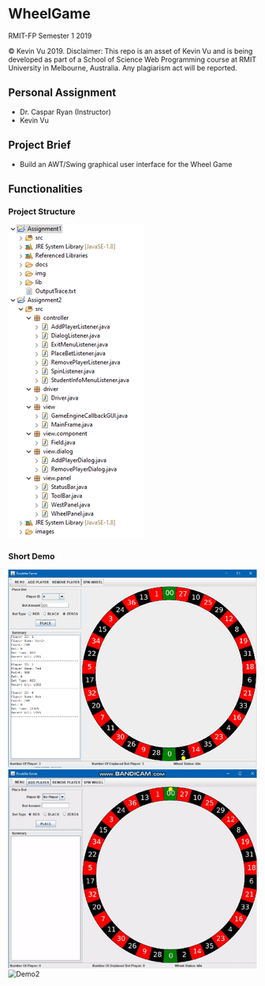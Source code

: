 # WheelGame
RMIT-FP Semester 1 2019 

© Kevin Vu 2019. Disclaimer: This repo is an asset of Kevin Vu and is being developed as part of a School of Science Web Programming course at RMIT University in Melbourne, Australia. Any plagiarism act will be reported.

## Personal Assignment
- Dr. Caspar Ryan (Instructor)
- Kevin Vu

## Project Brief
- Build an AWT/Swing graphical user interface for the Wheel Game 

## Functionalities
### Project Structure
![Structure](./pic/pic2.png)
### Short Demo
![Demo0](./pic/pic1.png)
![Demo1](./pic/video1.gif)
![Demo2](https://media.giphy.com/media/LT6avmj6Zh0RwD90TW/giphy.gif)
